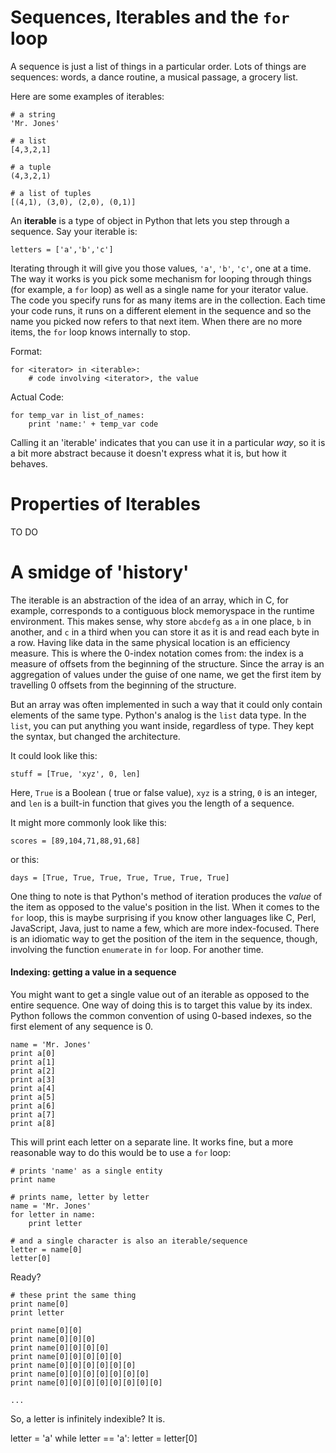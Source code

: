 # Sequences, Iterables and the `for` loop

A sequence is just a list of things in a particular order. Lots of things are sequences: words, a dance routine, a musical passage, a grocery list.

Here are some examples of iterables: 

    # a string
    'Mr. Jones'

    # a list
    [4,3,2,1]

    # a tuple
    (4,3,2,1)

    # a list of tuples
    [(4,1), (3,0), (2,0), (0,1)]
 
An **iterable** is a type of object in Python that lets you step through a sequence. Say your iterable is:

    letters = ['a','b','c'] 


Iterating through it will give you those values, `'a'`, `'b'`, `'c'`, one at a time. The way it works is you pick some mechanism for looping through things (for example, a `for` loop) as well as a single name for your iterator value. The code you specify runs for as many items are in the collection. Each time your code runs, it runs on a different element in the sequence and so the name you picked now refers to that next item. When there are no more items, the `for` loop knows internally to stop. 

Format: 

    for <iterator> in <iterable>:
        # code involving <iterator>, the value

Actual Code: 

    for temp_var in list_of_names:
        print 'name:' + temp_var code 

Calling it an 'iterable' indicates that you can use it in a particular *way*, so it is a bit more abstract because it doesn't express what it is, but how it behaves.

# Properties of Iterables
TO DO

# A smidge of 'history'

The iterable is an abstraction of the idea of an array, which in C, for example, corresponds to a contiguous block memoryspace in the runtime environment. This makes sense, why store `abcdefg` as `a` in one place, `b` in another, and `c` in a third when you can store it as it is and read each byte in a row. Having like data in the same physical location is an efficiency measure. This is where the 0-index notation comes from: the index is a measure of offsets from the beginning of the structure.  Since the array is an aggregation of values under the guise of one name, we get the first item by travelling 0 offsets from the beginning of the structure. 

But an array was often implemented in such a way that it could only contain elements of the same type. Python's analog is the `list` data type. In the `list`, you can put anything you want inside, regardless of type.  They kept the syntax, but changed the architecture. 

It could look like this:
    
    stuff = [True, 'xyz', 0, len]

Here, `True` is a Boolean ( true or false value), `xyz` is a string, `0` is an integer, and `len` is a built-in function that gives you the length of a sequence.

It might more commonly look like this:

    scores = [89,104,71,88,91,68]

or this:

    days = [True, True, True, True, True, True, True]

One thing to note is that Python's method of iteration produces the *value* of the item as opposed to the value's position in the list. When it comes to the `for` loop, this is maybe surprising if you know other languages like C, Perl, JavaScript, Java, just to name a few, which are more index-focused. There is an idiomatic way to get the position of the item in the sequence, though, involving the function `enumerate` in `for` loop. For another time.


#### Indexing: getting a value in a sequence

You might want to get a single value out of an iterable as opposed to the entire sequence. One way of doing this is to target this value by its index. Python follows the common convention of using 0-based indexes, so the first element of any sequence is 0. 

    name = 'Mr. Jones'
    print a[0]
    print a[1]
    print a[2]
    print a[3]
    print a[4]
    print a[5]
    print a[6]
    print a[7]
    print a[8]

This will print each letter on a separate line. It works fine, but a more reasonable way to do this would be to use a `for` loop:

    # prints 'name' as a single entity
    print name

    # prints name, letter by letter
    name = 'Mr. Jones'
    for letter in name:
        print letter

    # and a single character is also an iterable/sequence
    letter = name[0]
    letter[0]

Ready? 


    # these print the same thing
    print name[0]
    print letter

    print name[0][0]
    print name[0][0][0]
    print name[0][0][0][0]
    print name[0][0][0][0][0]
    print name[0][0][0][0][0][0]
    print name[0][0][0][0][0][0][0]
    print name[0][0][0][0][0][0][0][0]

    ...

So, a letter is infinitely indexible? It is.

  letter = 'a'
  while letter == 'a':
      letter = letter[0] 
